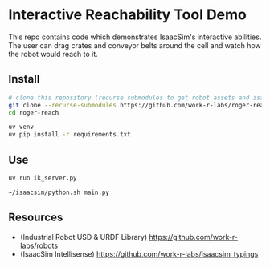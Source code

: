 # Interactive Reachability Tool Demo

This repo contains code which demonstrates IsaacSim's interactive abilities. The user can drag crates and conveyor belts around the cell and watch how the robot would reach to it.

## Install

```bash
# clone this repository (recurse submodules to get robot assets and isaacsim intellisense)
git clone --recurse-submodules https://github.com/work-r-labs/roger-reach.git
cd roger-reach

uv venv
uv pip install -r requirements.txt
```

## Use

```bash
uv run ik_server.py
```

```bash
~/isaacsim/python.sh main.py
```

## Resources

- (Industrial Robot USD & URDF Library) https://github.com/work-r-labs/robots
- (IsaacSim Intellisense) https://github.com/work-r-labs/isaacsim_typings
